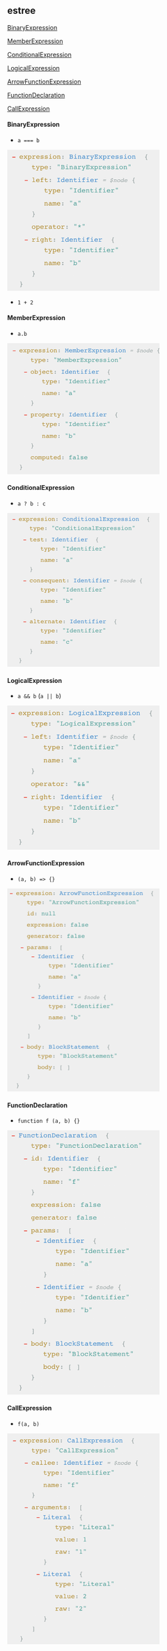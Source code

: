 ## estree

<a href="#BinaryExpression">BinaryExpression</a>

<a href="#MemberExpression">MemberExpression</a>

<a href="#ConditionalExpression">ConditionalExpression</a>

<a href="#LogicalExpression">LogicalExpression</a>

<a href="#ArrowFunctionExpression">ArrowFunctionExpression</a>

<a href="#FunctionDeclaration">FunctionDeclaration</a>

<a href="#LogicalExpression">CallExpression</a>


<div id="BinaryExpression"></div>

#### BinaryExpression

* `a === b`

<img width="350px" src="./img/BinaryExpression.png" />

* `1 + 2`


<div id="MemberExpression"></div>

#### MemberExpression

* `a.b`

<img width="350px" src="./img/MemberExpression.png" />


<div id="ConditionalExpression"></div>

#### ConditionalExpression

* `a ? b : c`

<img width="350px" src="./img/ConditionalExpression.png" />


<div id="LogicalExpression"></div>

#### LogicalExpression

* `a && b`  (`a || b`)

<img width="350px" src="./img/LogicalExpression.png" />


<div id="ArrowFunctionExpression"></div>

#### ArrowFunctionExpression

* `(a, b) => {}`

<img width="350px" src="./img/ArrowFunctionExpression.png" />


<div id="FunctionDeclaration"></div>

#### FunctionDeclaration

* `function f (a, b) {}`

<img width="350px" src="./img/FunctionDeclaration.png" />


<div id="CallExpression"></div>

#### CallExpression

* `f(a, b)`

<img width="350px" src="./img/CallExpression.png" />
